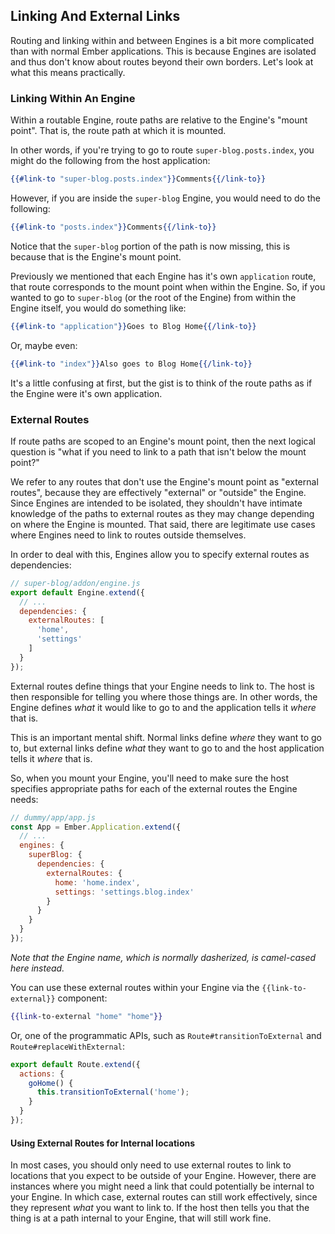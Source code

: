 ## Linking And External Links

Routing and linking within and between Engines is a bit more complicated than with normal Ember applications. This is because Engines are isolated and thus don't know about routes beyond their own borders. Let's look at what this means practically.

### Linking Within An Engine

Within a routable Engine, route paths are relative to the Engine's "mount point". That is, the route path at which it is mounted.

In other words, if you're trying to go to route `super-blog.posts.index`, you might do the following from the host application:

```hbs
{{#link-to "super-blog.posts.index"}}Comments{{/link-to}}
```

However, if you are inside the `super-blog` Engine, you would need to do the following:

```hbs
{{#link-to "posts.index"}}Comments{{/link-to}}
```

Notice that the `super-blog` portion of the path is now missing, this is because that is the Engine's mount point.

Previously we mentioned that each Engine has it's own `application` route, that route corresponds to the mount point when within the Engine. So, if you wanted to go to `super-blog` (or the root of the Engine) from within the Engine itself, you would do something like:

```hbs
{{#link-to "application"}}Goes to Blog Home{{/link-to}}
```

Or, maybe even:

```hbs
{{#link-to "index"}}Also goes to Blog Home{{/link-to}}
```

It's a little confusing at first, but the gist is to think of the route paths as if the Engine were it's own application.

### External Routes

If route paths are scoped to an Engine's mount point, then the next logical question is "what if you need to link to a path that isn't below the mount point?"

We refer to any routes that don't use the Engine's mount point as "external routes", because they are effectively "external" or "outside" the Engine. Since Engines are intended to be isolated, they shouldn't have intimate knowledge of the paths to external routes as they may change depending on where the Engine is mounted. That said, there are legitimate use cases where Engines need to link to routes outside themselves.

In order to deal with this, Engines allow you to specify external routes as dependencies:

```js
// super-blog/addon/engine.js
export default Engine.extend({
  // ...
  dependencies: {
    externalRoutes: [
      'home',
      'settings'
    ]
  }
});
```

External routes define things that your Engine needs to link to. The host is then responsible for telling you where those things are. In other words, the Engine defines _what_ it would like to go to and the application tells it _where_ that is.

This is an important mental shift. Normal links define _where_ they want to go to, but external links define _what_ they want to go to and the host application tells it _where_ that is.

So, when you mount your Engine, you'll need to make sure the host specifies appropriate paths for each of the external routes the Engine needs:

```js
// dummy/app/app.js
const App = Ember.Application.extend({
  // ...
  engines: {
    superBlog: {
      dependencies: {
        externalRoutes: {
          home: 'home.index',
          settings: 'settings.blog.index'
        }
      }
    }
  }
});
```

_Note that the Engine name, which is normally dasherized, is camel-cased here instead._

You can use these external routes within your Engine via the `{{link-to-external}}` component:

```hbs
{{link-to-external "home" "home"}}
```

Or, one of the programmatic APIs, such as `Route#transitionToExternal` and `Route#replaceWithExternal`:

```js
export default Route.extend({
  actions: {
    goHome() {
      this.transitionToExternal('home');
    }
  }
});
```

#### Using External Routes for Internal locations

In most cases, you should only need to use external routes to link to locations that you expect to be outside of your Engine. However, there are instances where you might need a link that could potentially be internal to your Engine. In which case, external routes can still work effectively, since they represent _what_ you want to link to. If the host then tells you that the thing is at a path internal to your Engine, that will still work fine.
